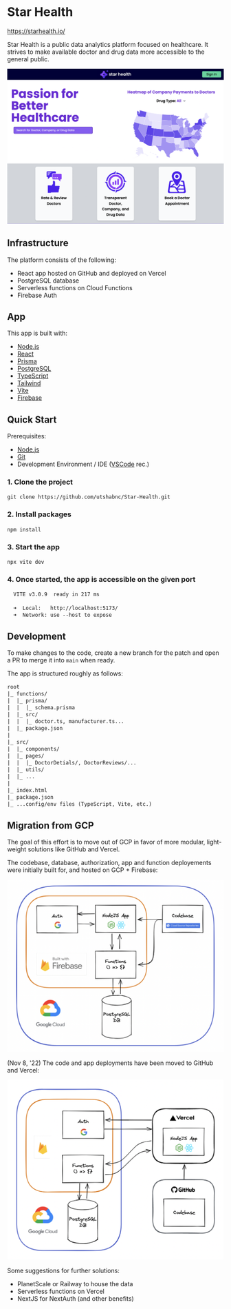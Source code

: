 # Star Health

https://starhealth.io/

Star Health is a public data analytics platform focused on healthcare. It strives to make available doctor and drug data more accessible to the general public.

![screenshot](public/images/ScreenGrabHomepage.png)


## Infrastructure

The platform consists of the following:

- React app hosted on GitHub and deployed on Vercel
- PostgreSQL database
- Serverless functions on Cloud Functions
- Firebase Auth


## App

This app is built with:
- [Node.js](https://nodejs.org/en/)
- [React](https://reactjs.org/)
- [Prisma](https://www.prisma.io/)
- [PostgreSQL](https://www.postgresql.org/)
- [TypeScript](https://www.typescriptlang.org/)
- [Tailwind](https://tailwindcss.com/)
- [Vite](https://vitejs.dev/)
- [Firebase](https://firebase.google.com/docs/reference/node)



## Quick Start

Prerequisites:
- [Node.js](https://nodejs.org/en/)
- [Git](https://git-scm.com/)
- Development Environment / IDE ([VSCode](https://code.visualstudio.com/) rec.)

### 1. Clone the project
```
git clone https://github.com/utshabnc/Star-Health.git
```

### 2. Install packages
```
npm install
```

### 3. Start the app
```
npx vite dev
```

### 4. Once started, the app is accessible on the given port
```
  VITE v3.0.9  ready in 217 ms

  ➜  Local:   http://localhost:5173/
  ➜  Network: use --host to expose
```


## Development

To make changes to the code, create a new branch for the patch and open a PR to merge it into `main` when ready.

The app is structured roughly as follows:
```
root
|_ functions/
|  |_ prisma/
|  |  |_ schema.prisma
|  |_ src/
|  |  |_ doctor.ts, manufacturer.ts...
|  |_ package.json
|
|_ src/
|  |_ components/
|  |_ pages/
|  |  |_ DoctorDetials/, DoctorReviews/...
|  |_ utils/
|  |_ ...
|
|_ index.html
|_ package.json
|_ ...config/env files (TypeScript, Vite, etc.)
```


## Migration from GCP

The goal of this effort is to move out of GCP in favor of more modular, light-weight solutions like GitHub and Vercel.

The codebase, database, authorization, app and function deployements were initially built for, and hosted on GCP + Firebase:

![legacy infrastructure](public/images/InfraDiagramLegacy.png)

(Nov 8, '22) The code and app deployments have been moved to GitHub and Vercel:

![current infrastructure](public/images/InfraDiagramCurrent.png)

Some suggestions for further solutions:
- PlanetScale or Railway to house the data
- Serverless functions on Vercel
- NextJS for NextAuth (and other benefits)